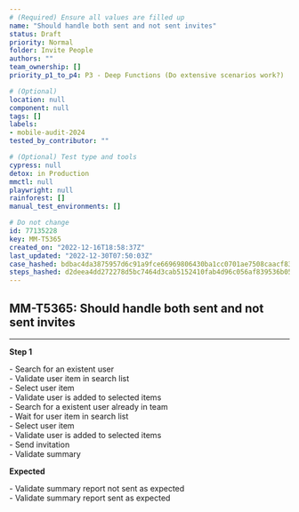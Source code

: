 ```yaml
---
# (Required) Ensure all values are filled up
name: "Should handle both sent and not sent invites"
status: Draft
priority: Normal
folder: Invite People
authors: ""
team_ownership: []
priority_p1_to_p4: P3 - Deep Functions (Do extensive scenarios work?)

# (Optional)
location: null
component: null
tags: []
labels:
- mobile-audit-2024
tested_by_contributor: ""

# (Optional) Test type and tools
cypress: null
detox: in Production
mmctl: null
playwright: null
rainforest: []
manual_test_environments: []

# Do not change
id: 77135228
key: MM-T5365
created_on: "2022-12-16T18:58:37Z"
last_updated: "2022-12-30T07:50:03Z"
case_hashed: bdbac4da3875957d6c91a9fce66969806430ba1cc0701ae7508caacf83714355123c2c2146bd9f7b151c208958eb8a58
steps_hashed: d2deea4dd272278d5bc7464d3cab5152410fab4d96c056af839536b05abe7eff947b9162e206d3d727bc5347e5767112
---
```


<!-- (Auto-generated) Based on frontmatter's "key" and "name" -->

## MM-T5365: Should handle both sent and not sent invites

---

**Step 1**

\- Search for an existent user\
\- Validate user item in search list\
\- Select user item\
\- Validate user is added to selected items\
\- Search for a existent user already in team\
\- Wait for user item in search list\
\- Select user item\
\- Validate user is added to selected items\
\- Send invitation\
\- Validate summary

**Expected**

\- Validate summary report not sent as expected\
\- Validate summary report sent as expected
